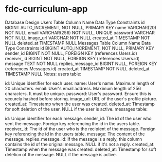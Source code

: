 # fdc-curriculum-app

Database Design
Users Table
Column Name	Data Type	Constraints
id	BIGINT	AUTO_INCREMENT, NOT NULL, PRIMARY KEY
name	VARCHAR(20)	NOT NULL
email	VARCHAR(256)	NOT NULL, UNIQUE
password	VARCHAR	NOT NULL
image_url	VARCHAR	NOT NULL
created_at	TIMESTAMP	NOT NULL
deleted_at	TIMESTAMP	NULL
Messages Table
Column Name	Data Type	Constraints
id	BIGINT	AUTO_INCREMENT, NOT NULL, PRIMARY KEY
sender_id	BIGINT	NOT NULL, FOREIGN KEY (references Users.id)
receiver_id	BIGINT	NOT NULL, FOREIGN KEY (references Users.id)
message	TEXT	NOT NULL
replies_message_id	BIGINT	NULL, FOREIGN KEY (references Messages.id)
created_at	TIMESTAMP	NOT NULL
deleted_at	TIMESTAMP	NULL
Notes:
users table:

id: Unique identifier for each user.
name: User's name. Maximum length of 20 characters.
email: User's email address. Maximum length of 256 characters. It must be unique.
password: User's password. Ensure this is securely hashed before storing.
image_url: URL of the user's profile picture.
created_at: Timestamp when the user was created.
deleted_at: Timestamp for soft deletion of the user. NULL if the user is active.
messages table:

id: Unique identifier for each message.
sender_id: The id of the user who sent the message. Foreign key referencing the id in the users table.
receiver_id: The id of the user who is the recipient of the message. Foreign key referencing the id in the users table.
message: The content of the message.
replies_message_id: If the message is a reply, this column contains the id of the original message. NULL if it's not a reply.
created_at: Timestamp when the message was created.
deleted_at: Timestamp for soft deletion of the message. NULL if the message is active.

